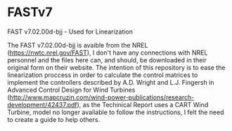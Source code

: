# FASTv7
FAST v7.02.00d-bjj - Used for Linearization

The FAST v7.02.00d-bjj is avaible from the NREL (https://nwtc.nrel.gov/FAST), I don't have any connections with NREL personnel and the files here can, and should, be downloaded in their original form on their website.
The intention of this repository is to ease the linearization proccess in order to calculate the control matrices to implement the controllers described by A.D. Wright and L.J. Fingersh in Advanced Control Design for Wind Turbines (http://www.mapcruzin.com/wind-power-publications/research-development/42437.pdf), as the Techinical Report uses a CART Wind Turbine, model no longer available to follow the instructions, I felt the need to create a guide to help others.
